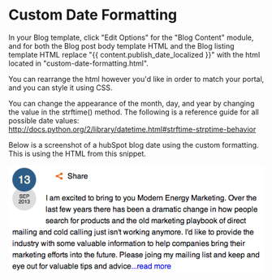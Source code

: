 Custom Date Formatting
==============================================================

In your Blog template, click "Edit Options" for the "Blog Content" module, and for both the Blog post body template HTML and the Blog listing template HTML replace "{{ content.publish_date_localized }}" with the html located in "custom-date-formatting.html".

You can rearrange the html however you'd like in order to match your portal, and you can style it using CSS.  

You can change the appearance of the month, day, and year by changing the value in the strftime() method.  The following is a reference guide for all possible date values: http://docs.python.org/2/library/datetime.html#strftime-strptime-behavior 

Below is a screenshot of a hubSpot blog date using the custom formatting. This is using the HTML from this snippet.

![alt tag](date-screenshot.png) 
